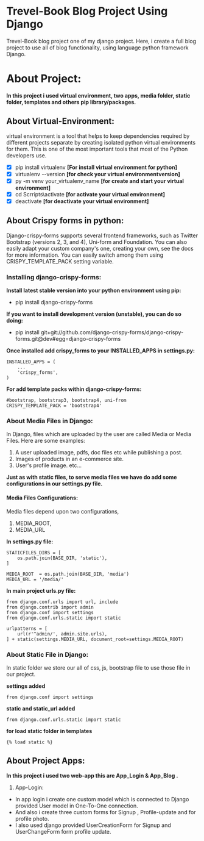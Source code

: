 # Trevel-Book Blog Project Using Django
 Trevel-Book blog project one of my django project. Here, i create a full blog project to use all of blog functionality, using language python framework Django.

# About Project:
**In this project i used virtual environment, two apps, media folder, static folder, templates and others pip library/packages.**

## About Virtual-Environment:
virtual environment is a tool that helps to keep dependencies required by different projects separate by creating isolated python virtual environments for them. This is one of the most important tools that most of the Python developers use.

- [x] pip install virtualenv **[For install virtual environment for python]**
- [x] virtualenv --version **[for check your virtual environmentversion]**
- [x] py -m venv your_virtualenv_name  **[for create and start your virtual environment]**
- [x] cd Scrripts\activate **[for activate your virtual environment]**
- [x] deactivate **[for deactivate your virtual environment]**

## About Crispy forms in python:
Django-crispy-forms supports several frontend frameworks, such as Twitter Bootstrap (versions 2, 3, and 4), Uni-form and Foundation. You can also easily adapt your custom company's one, creating your own, see the docs for more information. You can easily switch among them using CRISPY_TEMPLATE_PACK setting variable.

### Installing django-crispy-forms:

**Install latest stable version into your python environment using pip:**
- pip install django-crispy-forms

**If you want to install development version (unstable), you can do so doing:**
- pip install git+git://github.com/django-crispy-forms/django-crispy-forms.git@dev#egg=django-crispy-forms

**Once installed add crispy_forms to your INSTALLED_APPS in settings.py:**
```
INSTALLED_APPS = (
    ...
    'crispy_forms',
)
```
**For add template packs within django-crispy-forms:**
```
#bootstrap, bootstrap3, bootstrap4, uni-from
CRISPY_TEMPLATE_PACK = 'bootstrap4'
```

### About Media Files in Django:
In Django, files which are uploaded by the user are called Media or Media Files. Here are some examples:
1. A user uploaded image, pdfs, doc files etc while publishing a post.
2. Images of products in an e-commerce site.
3. User's profile image. etc...

**Just as with static files, to serve media files we have do add some configurations in our settings.py file.**

#### Media Files Configurations:
Media files depend upon two configurations,
1. MEDIA_ROOT,
2. MEDIA_URL

**In settings.py file:**
```
STATICFILES_DIRS = [
    os.path.join(BASE_DIR, 'static'),
]

MEDIA_ROOT  = os.path.join(BASE_DIR, 'media')
MEDIA_URL = '/media/'
```
**In main project urls.py file:**
```
from django.conf.urls import url, include
from django.contrib import admin
from django.conf import settings
from django.conf.urls.static import static

urlpatterns = [
    url(r'^admin/', admin.site.urls),
] + static(settings.MEDIA_URL, document_root=settings.MEDIA_ROOT)
```

### About Static File in Django:
In static folder we store our all of css, js, bootstrap file to use those file in our project.

**settings added**
```
from django.conf import settings
```
**static and static_url added**
```
from django.conf.urls.static import static
```
**for load static folder in templates**
```
{% load static %}
```

## About Project Apps:
**In this project i used two web-app this are App_Login & App_Blog .**

1. App-Login:
 - In app login i create one custom model which is connected to Django provided User model in One-To-One connection.
 - And also i create three custom forms for Signup , Profile-update and for profile photo.
 - I also used django provided UserCreationForm for Signup and UserChangeForm form profile update.


